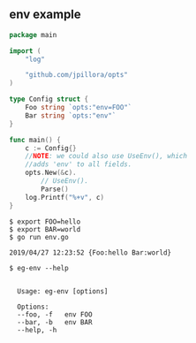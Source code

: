 ## env example

<!--tmpl,chomp,code=go:cat main.go -->
``` go 
package main

import (
	"log"

	"github.com/jpillora/opts"
)

type Config struct {
	Foo string `opts:"env=FOO"`
	Bar string `opts:"env"`
}

func main() {
	c := Config{}
	//NOTE: we could also use UseEnv(), which
	//adds 'env' to all fields.
	opts.New(&c).
		// UseEnv().
		Parse()
	log.Printf("%+v", c)
}
```
<!--/tmpl-->

```
$ export FOO=hello
$ export BAR=world
$ go run env.go
```

<!--tmpl,chomp,code=plain:(export FOO=hello && export BAR=world && go run main.go) -->
``` plain 
2019/04/27 12:23:52 {Foo:hello Bar:world}
```
<!--/tmpl-->

```
$ eg-env --help
```

<!--tmpl,chomp,code=plain:go build -o eg-env && ./eg-env --help ; rm eg-env -->
``` plain 

  Usage: eg-env [options]

  Options:
  --foo, -f   env FOO
  --bar, -b   env BAR
  --help, -h

```
<!--/tmpl-->
